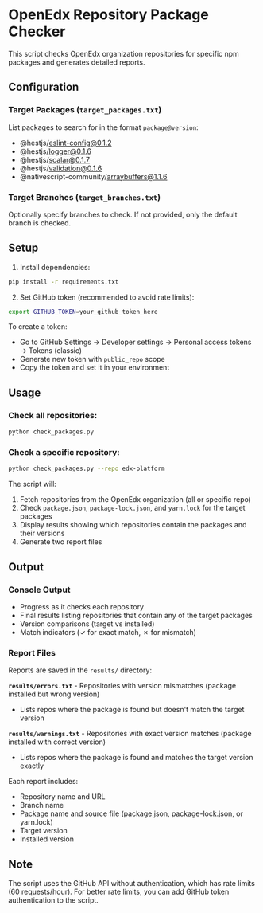 # OpenEdx Repository Package Checker

This script checks OpenEdx organization repositories for specific npm packages and generates detailed reports.

## Configuration

### Target Packages (`target_packages.txt`)

List packages to search for in the format `package@version`:
- @hestjs/eslint-config@0.1.2
- @hestjs/logger@0.1.6
- @hestjs/scalar@0.1.7
- @hestjs/validation@0.1.6
- @nativescript-community/arraybuffers@1.1.6

### Target Branches (`target_branches.txt`)

Optionally specify branches to check. If not provided, only the default branch is checked.

## Setup

1. Install dependencies:
```bash
pip install -r requirements.txt
```

2. Set GitHub token (recommended to avoid rate limits):
```bash
export GITHUB_TOKEN=your_github_token_here
```

To create a token:
- Go to GitHub Settings → Developer settings → Personal access tokens → Tokens (classic)
- Generate new token with `public_repo` scope
- Copy the token and set it in your environment

## Usage

### Check all repositories:
```bash
python check_packages.py
```

### Check a specific repository:
```bash
python check_packages.py --repo edx-platform
```

The script will:
1. Fetch repositories from the OpenEdx organization (all or specific repo)
2. Check `package.json`, `package-lock.json`, and `yarn.lock` for the target packages
3. Display results showing which repositories contain the packages and their versions
4. Generate two report files

## Output

### Console Output
- Progress as it checks each repository
- Final results listing repositories that contain any of the target packages
- Version comparisons (target vs installed)
- Match indicators (✓ for exact match, ✗ for mismatch)

### Report Files

Reports are saved in the `results/` directory:

**`results/errors.txt`** - Repositories with version mismatches (package installed but wrong version)
- Lists repos where the package is found but doesn't match the target version

**`results/warnings.txt`** - Repositories with exact version matches (package installed with correct version)
- Lists repos where the package is found and matches the target version exactly

Each report includes:
- Repository name and URL
- Branch name
- Package name and source file (package.json, package-lock.json, or yarn.lock)
- Target version
- Installed version

## Note

The script uses the GitHub API without authentication, which has rate limits (60 requests/hour). For better rate limits, you can add GitHub token authentication to the script.
